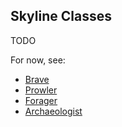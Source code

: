 ## Skyline Classes

TODO

For now, see:

* [Brave](253-brave.md)
* [Prowler](256-prowler.md)
* [Forager](259-forager.md)
* [Archaeologist](262-archaeologist.md)
